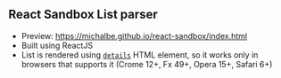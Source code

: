 ## React Sandbox List parser
   - Preview: https://michalbe.github.io/react-sandbox/index.html
   - Built using ReactJS
   - List is rendered using [`details`](https://developer.mozilla.org/en/docs/Web/HTML/Element/details) HTML element, so it works only in browsers that supports it (Crome 12+, Fx 49+, Opera 15+, Safari 6+)